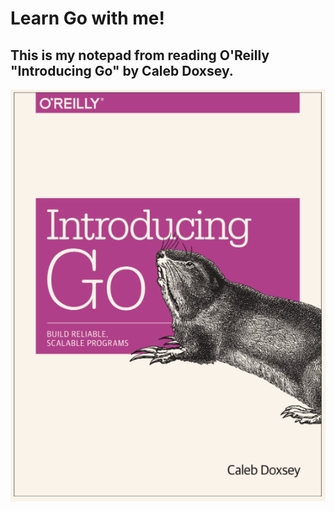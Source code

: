 # Learn Go with me!
## This is my notepad from reading O'Reilly "Introducing Go" by Caleb Doxsey.

![booklogo](https://github.com/aaronclements/learn_go_with_me/blob/master/book.png)
